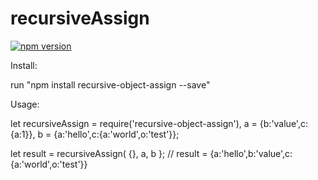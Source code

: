 # recursiveAssign
[![npm version](https://badge.fury.io/js/recursive-object-assign.svg)](https://badge.fury.io/js/recursive-object-assign)

Install:

run "npm install recursive-object-assign --save"

Usage:

let recursiveAssign = require('recursive-object-assign'),
    a = {b:'value',c:{a:1}},
    b = {a:'hello',c:{a:'world',o:'test'}};

let result = recursiveAssign( {}, a, b };
// result = {a:'hello',b:'value',c:{a:'world',o:'test'}}
